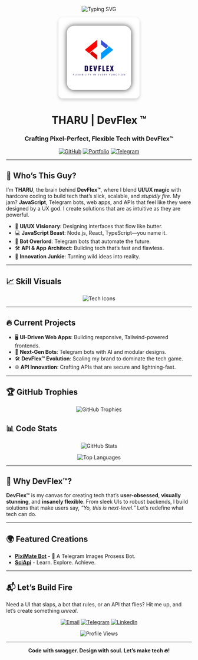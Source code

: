 <p align="center">
  <img src="https://readme-typing-svg.herokuapp.com?font=Poppins&size=32&duration=3500&pause=1000&color=FF2D55¢er=true&vCenter=true&width=650&lines=🔥+Yo,+I'm+THARU!;💻+DevFlex™️+Mastermind;🧙‍♂️+JavaScript+Sorcerer;🤖+Bot+Genius" alt="Typing SVG" />
</p>

<p align="center">
  <img src="https://raw.githubusercontent.com/FlexDevelopers/FlexDevelopers/refs/heads/main/src/Syntax%20(5).png" alt="DevFlex Logo" width="220" style="border-radius: 12px; box-shadow: 0 4px 8px rgba(0,0,0,0.2);"/>
</p>

<h1 align="center">THARU | DevFlex ™️</h1>
<h3 align="center">Crafting Pixel-Perfect, Flexible Tech with DevFlex™️</h3>

<p align="center">
  <a href="https://github.com/FlexDevelopers"><img src="https://img.shields.io/badge/GitHub-181717?logo=github&logoColor=white&style=flat-square" alt="GitHub"/></a>
  <a href="https://YOUR_PORTFOLIO"><img src="https://img.shields.io/badge/Portfolio-FF2D55?logo=web&logoColor=white&style=flat-square" alt="Portfolio"/></a>
  <a href="https://t.me/YOUR_TELEGRAM"><img src="https://img.shields.io/badge/Telegram-26A5E4?logo=telegram&logoColor=white&style=flat-square" alt="Telegram"/></a>
</p>

---

## 🌟 Who’s This Guy?
I’m **THARU**, the brain behind **DevFlex™️**, where I blend **UI/UX magic** with hardcore coding to build tech that’s slick, scalable, and *stupidly fire*. My jam? **JavaScript**, Telegram bots, web apps, and APIs that feel like they were designed by a UX god. I create solutions that are as intuitive as they are powerful.

- 🎨 **UI/UX Visionary**: Designing interfaces that flow like butter.
- 💻 **JavaScript Beast**: Node.js, React, TypeScript—you name it.
- 🤖 **Bot Overlord**: Telegram bots that automate the future.
- 🛠 **API & App Architect**: Building tech that’s fast and flawless.
- 🚀 **Innovation Junkie**: Turning wild ideas into reality.

---

## 📈 Skill Visuals
<p align="center">
  <img src="https://skillicons.dev/icons?i=js,ts,react,nodejs,express,mongodb,tailwind,figma,git" alt="Tech Icons"/>
</p>

<!--### Mastery Levels
- **JavaScript**: <progress value="95" max="100"></progress> 95%
- **Node.js**: <progress value="90" max="100"></progress> 90%
- **React**: <progress value="85" max="100"></progress> 85%
- **TypeScript**: <progress value="80" max="100"></progress> 80%
- **UI/UX Design**: <progress value="88" max="100"></progress> 88%
- **Bot Development**: <progress value="92" max="100"></progress> 92%-->

---

## 🔥 Current Projects
- 🖥 **UI-Driven Web Apps**: Building responsive, Tailwind-powered frontends.
- 🤖 **Next-Gen Bots**: Telegram bots with AI and modular designs.
- 🛠 **DevFlex™️ Evolution**: Scaling my brand to dominate the tech game.
- 🌐 **API Innovation**: Crafting APIs that are secure and lightning-fast.

---

## 🏆 GitHub Trophies
<p align="center">
  <img src="https://github-profile-trophy.vercel.app/?username=FlexDevelopers&theme=dracula&no-frame=true&margin-w=10" alt="GitHub Trophies"/>
</p>

## 📊 Code Stats
<p align="center">
  <img src="https://github-readme-stats.vercel.app/api?username=FlexDevelopers&show_icons=true&theme=dracula&hide_border=true&count_private=true" alt="GitHub Stats" width="400"/>
  
<p align="center">
  <img src="https://github-readme-stats.vercel.app/api/top-langs/?username=FlexDevelopers&layout=compact&theme=dracula&hide_border=true" alt="Top Languages" width="300"/>
</p>

---

## 🎨 Why DevFlex™️?
**DevFlex™️** is my canvas for creating tech that’s **user-obsessed**, **visually stunning**, and **insanely flexible**. From sleek UIs to robust backends, I build solutions that make users say, *“Yo, this is next-level.”* Let’s redefine what tech can do.

---

## 🌍 Featured Creations
- **[PixiMate Bot](https://github.com/FlexDevelopers/PixiMate)** - 🤖 A Telegram Images Prosess Bot.
- **[SciApi](sciapi.vercel.app)** - Learn. Explore. Achieve.
<!--- **[DevFlex UI]** 🌐 A React + Tailwind app with a flawless UX flow.  
  [🔗 GitHub](https://github.com/YOUR_USERNAME/DevFlex-UI)
- **[FlexAPI]** 🛠 A Node.js API with MongoDB for blazing performance.  
  [🔗 GitHub](https://github.com/YOUR_USERNAME/FlexAPI) -->

---

## 📬 Let’s Build Fire
Need a UI that slaps, a bot that rules, or an API that flies? Hit me up, and let’s create something *unreal*.

<p align="center">
  <a href="mailto:YOUR_EMAIL"><img src="https://img.shields.io/badge/Email-FF2D55?logo=gmail&logoColor=white&style=flat-square" alt="Email"/></a>
  <a href="https://t.me/YOUR_TELEGRAM"><img src="https://img.shields.io/badge/Telegram-26A5E4?logo=telegram&logoColor=white&style=flat-square" alt="Telegram"/></a>
  <a href="https://linkedin.com/in/YOUR_LINKEDIN"><img src="https://img.shields.io/badge/LinkedIn-0077B5?logo=linkedin&logoColor=white&style=flat-square" alt="LinkedIn"/></a>
</p>

<p align="center">
  <img src="https://komarev.com/ghpvc/?username=FlexDevelopers&color=FF2D55&style=flat-square" alt="Profile Views"/>
</p>

---

<p align="center">
  <b>Code with swagger. Design with soul. Let’s make tech 🔥!</b>
</p>
